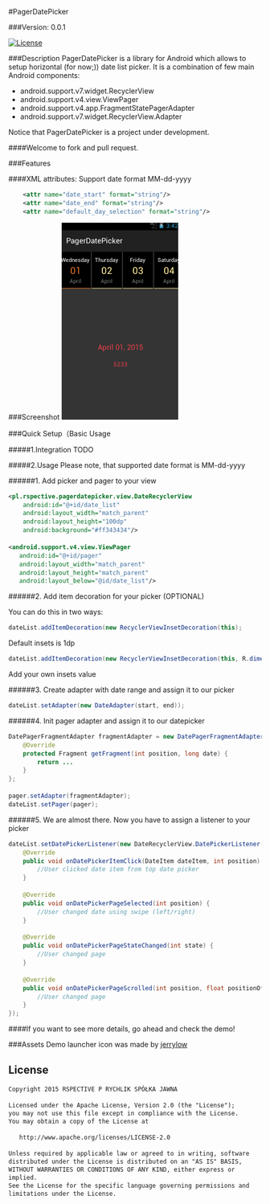 #PagerDatePicker

###Version: 0.0.1

[![License](https://img.shields.io/badge/license-Apache%202-blue.svg)](https://www.apache.org/licenses/LICENSE-2.0)

###Description
PagerDatePicker is a library for Android which allows to setup horizontal (for now;)) date list picker. It is a combination of few main Android components:
* android.support.v7.widget.RecyclerView
* android.support.v4.view.ViewPager
* android.support.v4.app.FragmentStatePagerAdapter
* android.support.v7.widget.RecyclerView.Adapter

Notice that PagerDatePicker is a project under development.

####Welcome to fork and pull request.


###Features

####XML attributes:
Support date format MM-dd-yyyy

```xml
    <attr name="date_start" format="string"/>
    <attr name="date_end" format="string"/>
    <attr name="default_day_selection" format="string"/>
```

###Screenshot
![image](art/app_0.0.1.gif)


###Quick Setup（Basic Usage

#####1.Integration
TODO

#####2.Usage
Please note, that supported date format is MM-dd-yyyy

######1. Add picker and pager to your view
```xml
<pl.rspective.pagerdatepicker.view.DateRecyclerView
    android:id="@+id/date_list"
    android:layout_width="match_parent"
    android:layout_height="100dp"
    android:background="#ff343434"/>

<android.support.v4.view.ViewPager
   android:id="@+id/pager"
   android:layout_width="match_parent"
   android:layout_height="match_parent"
   android:layout_below="@id/date_list"/>
```

######2. Add item decoration for your picker (OPTIONAL)

You can do this in two ways:
```java
dateList.addItemDecoration(new RecyclerViewInsetDecoration(this);
```
Default insets is 1dp

```java
dateList.addItemDecoration(new RecyclerViewInsetDecoration(this, R.dimen.date_card_insets));
```
Add your own insets value

######3. Create adapter with date range and assign it to our picker

```java
dateList.setAdapter(new DateAdapter(start, end));
```

######4. Init pager adapter and assign it to our datepicker

```java
DatePagerFragmentAdapter fragmentAdapter = new DatePagerFragmentAdapter(getSupportFragmentManager(), dateList.getDateAdapter()) {
    @Override
    protected Fragment getFragment(int position, long date) {
        return ...
    }
};

pager.setAdapter(fragmentAdapter);
dateList.setPager(pager);
```

######5. We are almost there. Now you have to assign a listener to your picker
```java
dateList.setDatePickerListener(new DateRecyclerView.DatePickerListener() {
    @Override
    public void onDatePickerItemClick(DateItem dateItem, int position) {
        //User clicked date item from top date picker
    }

    @Override
    public void onDatePickerPageSelected(int position) {
        //User changed date using swipe (left/right)
    }

    @Override
    public void onDatePickerPageStateChanged(int state) {
        //User changed page
    }

    @Override
    public void onDatePickerPageScrolled(int position, float positionOffset, int positionOffsetPixels) {
        //User changed page
    }
});
```

####If you want to see more details, go ahead and check the demo!

###Assets
Demo launcher icon was made by [jerrylow](https://www.iconfinder.com/jerrylow)

License
--------

    Copyright 2015 RSPECTIVE P RYCHLIK SPÓŁKA JAWNA

    Licensed under the Apache License, Version 2.0 (the "License");
    you may not use this file except in compliance with the License.
    You may obtain a copy of the License at

       http://www.apache.org/licenses/LICENSE-2.0

    Unless required by applicable law or agreed to in writing, software
    distributed under the License is distributed on an "AS IS" BASIS,
    WITHOUT WARRANTIES OR CONDITIONS OF ANY KIND, either express or implied.
    See the License for the specific language governing permissions and
    limitations under the License.
